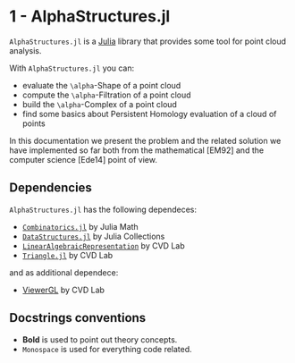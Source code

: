 # 1 - AlphaStructures.jl

`AlphaStructures.jl` is a [Julia](http://julialang.org) library that provides some tool for point cloud analysis.

With `AlphaStructures.jl` you can:
 - evaluate the ``\alpha``-Shape of a point cloud
 - compute the ``\alpha``-Filtration of a point cloud
 - build the ``\alpha``-Complex of a point cloud
 - find some basics about Persistent Homology evaluation of a cloud of points

In this documentation we present the problem and the related solution we have implemented so far both from the mathematical [EM92] and the computer science [Ede14] point of view.


## Dependencies

`AlphaStructures.jl` has the following dependeces:
 - [```Combinatorics.jl```](https://github.com/JuliaMath/Combinatorics.jl) by Julia Math
 - [```DataStructures.jl```](https://github.com/JuliaCollections/DataStructures.jl) by Julia Collections
 - [```LinearAlgebraicRepresentation```](https://github.com/cvdlab/LinearAlgebraicRepresentation.jl) by CVD Lab
 - [```Triangle.jl```](https://github.com/cvdlab/Triangle.jl) by CVD Lab

and as additional dependece:
 - [ViewerGL](https://github.com/cvdlab/ViewerGL.jl) by CVD Lab


## Docstrings conventions

 - **Bold** is used to point out theory concepts.
 - `Monospace` is used for everything code related.
